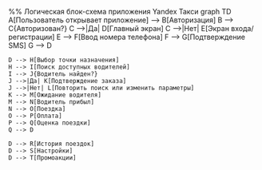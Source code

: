 %% Логическая блок-схема приложения Yandex Такси
graph TD
    A[Пользователь открывает приложение] --> B[Авторизация]
    B --> C{Авторизован?}
    C -->|Да| D[Главный экран]
    C -->|Нет| E[Экран входа/регистрации]
    E --> F[Ввод номера телефона]
    F --> G[Подтверждение SMS]
    G --> D
    
    D --> H[Выбор точки назначения]
    H --> I[Поиск доступных водителей]
    I --> J{Водитель найден?}
    J -->|Да| K[Подтверждение заказа]
    J -->|Нет| L[Повторить поиск или изменить параметры]
    K --> M[Ожидание водителя]
    M --> N[Водитель прибыл]
    N --> O[Поездка]
    O --> P[Оплата]
    P --> Q[Оценка поездки]
    Q --> D
    
    D --> R[История поездок]
    D --> S[Настройки]
    D --> T[Промоакции]

